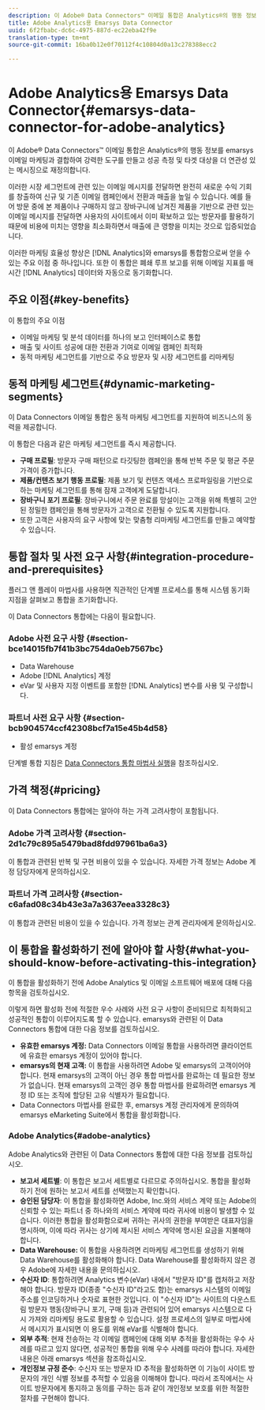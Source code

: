 ```yaml
---
description: 이 Adobe® Data Connectors™ 이메일 통합은 Analytics®의 행동 정보를 emarsys 이메일 마케팅과 결합하여 강력한 도구를 만들고 성공 측정 및 타겟 대상을 더 연관성 있는 메시징으로 재정의합니다.
title: Adobe Analytics용 Emarsys Data Connector
uuid: 6f2fbabc-dc6c-4975-887d-ec22eba42f9e
translation-type: tm+mt
source-git-commit: 16ba0b12e0f70112f4c10804d0a13c278388ecc2

---
```



# Adobe Analytics용 Emarsys Data Connector{#emarsys-data-connector-for-adobe-analytics}

이 Adobe® Data Connectors™ 이메일 통합은 Analytics®의 행동 정보를 emarsys 이메일 마케팅과 결합하여 강력한 도구를 만들고 성공 측정 및 타겟 대상을 더 연관성 있는 메시징으로 재정의합니다.

이러한 시장 세그먼트에 관련 있는 이메일 메시지를 전달하면 완전히 새로운 수익 기회를 창출하여 신규 및 기존 이메일 캠페인에서 전환과 매출을 높일 수 있습니다. 예를 들어 방문 중에 본 제품이나 구매하지 않고 장바구니에 남겨진 제품을 기반으로 관련 있는 이메일 메시지를 전달하면 사용자의 사이트에서 이미 확보하고 있는 방문자를 활용하기 때문에 비용에 미치는 영향을 최소화하면서 매출에 큰 영향을 미치는 것으로 입증되었습니다.

이러한 마케팅 효율성 향상은 [!DNL Analytics]와 emarsys를 통합함으로써 얻을 수 있는 주요 이점 중 하나입니다. 또한 이 통합은 폐쇄 루프 보고를 위해 이메일 지표를 매시간 [!DNL Analytics] 데이터와 자동으로 동기화합니다.

## 주요 이점{#key-benefits}

이 통합의 주요 이점

* 이메일 마케팅 및 분석 데이터를 하나의 보고 인터페이스로 통합
* 매출 및 사이트 성공에 대한 전환과 기여로 이메일 캠페인 최적화
* 동적 마케팅 세그먼트를 기반으로 주요 방문자 및 시장 세그먼트를 리마케팅

## 동적 마케팅 세그먼트{#dynamic-marketing-segments}

이 Data Connectors 이메일 통합은 동적 마케팅 세그먼트를 지원하여 비즈니스의 동력을 제공합니다.

이 통합은 다음과 같은 마케팅 세그먼트를 즉시 제공합니다.

* **구매 프로필**: 방문자 구매 패턴으로 타깃팅한 캠페인을 통해 반복 주문 및 평균 주문 가격이 증가합니다.
* **제품/컨텐츠 보기 행동 프로필**: 제품 보기 및 컨텐츠 액세스 프로파일링을 기반으로 하는 마케팅 세그먼트를 통해 잠재 고객에게 도달합니다.
* **장바구니 포기 프로필**: 장바구니에서 주문 완료를 망설이는 고객을 위해 특별히 고안된 정밀한 캠페인을 통해 방문자가 고객으로 전환될 수 있도록 지원합니다.
* 또한 고객은 사용자의 요구 사항에 맞는 맞춤형 리마케팅 세그먼트를 만들고 예약할 수 있습니다.

## 통합 절차 및 사전 요구 사항{#integration-procedure-and-prerequisites}

플러그 앤 플레이 마법사를 사용하면 직관적인 단계별 프로세스를 통해 시스템 동기화 지점을 살펴보고 통합을 초기화합니다.

이 Data Connectors 통합에는 다음이 필요합니다.

### Adobe 사전 요구 사항 {#section-bce14015fb7f41b3bc754da0eb7567bc}

* Data Warehouse
* Adobe [!DNL Analytics] 계정
* eVar 및 사용자 지정 이벤트를 포함한 [!DNL Analytics] 변수를 사용 및 구성합니다.

### 파트너 사전 요구 사항 {#section-bcb904574ccf42308bcf7a15e45b4d58}

* 활성 emarsys 계정

단계별 통합 지침은 [Data Connectors 통합 마법사 실행](/help/import/data-connectors/emarsys-overview/emarsys-wizard.md)을 참조하십시오.

## 가격 책정{#pricing}

이 Data Connectors 통합에는 알아야 하는 가격 고려사항이 포함됩니다.

### Adobe 가격 고려사항 {#section-2d1c79c895a5479bad8fdd97961ba6a3}

이 통합과 관련된 반복 및 구현 비용이 있을 수 있습니다. 자세한 가격 정보는 Adobe 계정 담당자에게 문의하십시오.

### 파트너 가격 고려사항 {#section-c6afad08c34b43e3a7a3637eea3328c3}

이 통합과 관련된 비용이 있을 수 있습니다. 가격 정보는 관계 관리자에게 문의하십시오.

## 이 통합을 활성화하기 전에 알아야 할 사항{#what-you-should-know-before-activating-this-integration}

이 통합을 활성화하기 전에 Adobe Analytics 및 이메일 소프트웨어 배포에 대해 다음 항목을 검토하십시오.

이렇게 하면 활성화 전에 적절한 우수 사례와 사전 요구 사항이 준비되므로 최적화되고 성공적인 통합이 이루어지도록 할 수 있습니다. emarsys와 관련된 이 Data Connectors 통합에 대한 다음 정보를 검토하십시오.

* **유효한 emarsys 계정:** Data Connectors 이메일 통합을 사용하려면 클라이언트에 유효한 emarsys 계정이 있어야 합니다.
* **emarsys의 현재 고객:** 이 통합을 사용하려면 Adobe 및 emarsys의 고객이어야 합니다. 현재 emarsys의 고객이 아닌 경우 통합 마법사를 완료하는 데 필요한 정보가 없습니다. 현재 emarsys의 고객인 경우 통합 마법사를 완료하려면 emarsys 계정 ID 또는 조직에 할당된 고유 식별자가 필요합니다.
* Data Connectors 마법사를 완료한 후, emarsys 계정 관리자에게 문의하여 emarsys eMarketing Suite에서 통합을 활성화합니다.

### Adobe Analytics{#adobe-analytics}

Adobe Analytics와 관련된 이 Data Connectors 통합에 대한 다음 정보를 검토하십시오.

* **보고서 세트별**: 이 통합은 보고서 세트별로 다르므로 주의하십시오. 통합을 활성화하기 전에 원하는 보고서 세트를 선택했는지 확인합니다.
* **승인된 담당자**: 이 통합을 활성화하면 Adobe, Inc.와의 서비스 계약 또는 Adobe의 신뢰할 수 있는 파트너 중 하나와의 서비스 계약에 따라 귀사에 비용이 발생할 수 있습니다. 이러한 통합을 활성화함으로써 귀하는 귀사의 권한을 부여받은 대표자임을 명시하며, 이에 따라 귀사는 상기에 제시된 서비스 계약에 명시된 요금을 지불해야 합니다.
* **Data Warehouse:** 이 통합을 사용하려면 리마케팅 세그먼트를 생성하기 위해 Data Warehouse를 활성화해야 합니다. Data Warehouse를 활성화하지 않은 경우 Adobe에 자세한 내용을 문의하십시오.
* **수신자 ID**: 통합하려면 Analytics 변수(eVar) 내에서 &quot;방문자 ID&quot;를 캡처하고 저장해야 합니다. 방문자 ID(종종 &quot;수신자 ID&quot;라고도 함)는 emarsys 시스템의 이메일 주소를 인코딩하거나 숫자로 표현한 것입니다. 이 &quot;수신자 ID&quot;는 사이트의 다운스트림 방문자 행동(장바구니 포기, 구매 등)과 관련되어 있어 emarsys 시스템으로 다시 가져와 리마케팅 용도로 활용할 수 있습니다. 설정 프로세스의 일부로 마법사에서 메시지가 표시되면 이 용도를 위해 eVar를 식별해야 합니다.
* **외부 추적**: 현재 전송하는 각 이메일 캠페인에 대해 외부 추적을 활성화하는 우수 사례를 따르고 있지 않다면, 성공적인 통합을 위해 우수 사례를 따라야 합니다. 자세한 내용은 아래 emarsys 섹션을 참조하십시오.
* **개인정보 규정 준수**: 수신자 또는 방문자 ID 추적을 활성화하면 이 기능이 사이트 방문자의 개인 식별 정보를 추적할 수 있음을 이해해야 합니다. 따라서 조직에서는 사이트 방문자에게 통지하고 동의를 구하는 등과 같이 개인정보 보호를 위한 적절한 절차를 구현해야 합니다.


